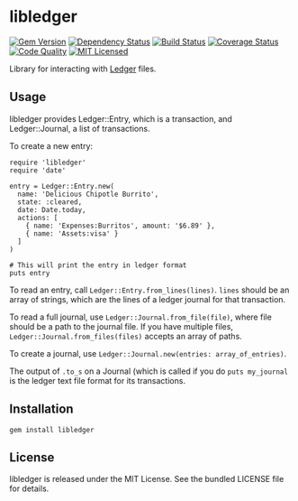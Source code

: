 libledger
=========

[![Gem Version](https://img.shields.io/gem/v/libledger.svg)](https://rubygems.org/gems/libledger)
[![Dependency Status](https://img.shields.io/gemnasium/akerl/libledger.svg)](https://gemnasium.com/akerl/libledger)
[![Build Status](https://img.shields.io/circleci/project/akerl/libledger/master.svg)](https://circleci.com/gh/akerl/libledger)
[![Coverage Status](https://img.shields.io/codecov/c/github/akerl/libledger.svg)](https://codecov.io/github/akerl/libledger)
[![Code Quality](https://img.shields.io/codacy/e5360f4242b64246b2a70022616c9bea.svg)](https://www.codacy.com/app/akerl/libledger)
[![MIT Licensed](https://img.shields.io/badge/license-MIT-green.svg)](https://tldrlegal.com/license/mit-license)

Library for interacting with [Ledger](http://www.ledger-cli.org/) files.

## Usage

libledger provides Ledger::Entry, which is a transaction, and Ledger::Journal, a list of transactions.

To create a new entry:

```
require 'libledger'
require 'date'

entry = Ledger::Entry.new(
  name: 'Delicious Chipotle Burrito',
  state: :cleared,
  date: Date.today,
  actions: [
    { name: 'Expenses:Burritos', amount: '$6.89' },
    { name: 'Assets:visa' }
  ]
)

# This will print the entry in ledger format
puts entry
```

To read an entry, call `Ledger::Entry.from_lines(lines)`. `lines` should be an array of strings, which are the lines of a ledger journal for that transaction.

To read a full journal, use `Ledger::Journal.from_file(file)`, where file should be a path to the journal file. If you have multiple files, `Ledger::Journal.from_files(files)` accepts an array of paths.

To create a journal, use `Ledger::Journal.new(entries: array_of_entries)`.

The output of `.to_s` on a Journal (which is called if you do `puts my_journal` is the ledger text file format for its transactions.

## Installation

    gem install libledger

## License

libledger is released under the MIT License. See the bundled LICENSE file for details.

